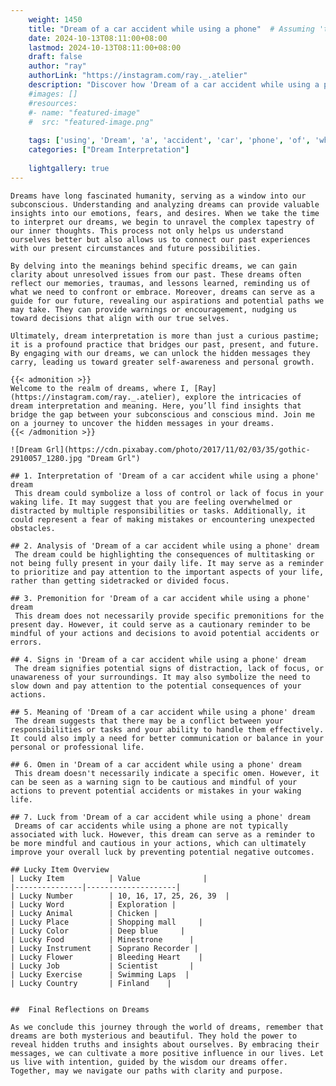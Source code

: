 ```yaml
---
    weight: 1450
    title: "Dream of a car accident while using a phone"  # Assuming 'title' column exists
    date: 2024-10-13T08:11:00+08:00
    lastmod: 2024-10-13T08:11:00+08:00
    draft: false
    author: "ray"
    authorLink: "https://instagram.com/ray._.atelier"
    description: "Discover how 'Dream of a car accident while using a phone' can interpret your future and uncover its significant meanings in your life."
    #images: []
    #resources:
    #- name: "featured-image"
    #  src: "featured-image.png"
    
    tags: ['using', 'Dream', 'a', 'accident', 'car', 'phone', 'of', 'while']
    categories: ["Dream Interpretation"]
    
    lightgallery: true
---
```

    
    Dreams have long fascinated humanity, serving as a window into our subconscious. Understanding and analyzing dreams can provide valuable insights into our emotions, fears, and desires. When we take the time to interpret our dreams, we begin to unravel the complex tapestry of our inner thoughts. This process not only helps us understand ourselves better but also allows us to connect our past experiences with our present circumstances and future possibilities.
    
    By delving into the meanings behind specific dreams, we can gain clarity about unresolved issues from our past. These dreams often reflect our memories, traumas, and lessons learned, reminding us of what we need to confront or embrace. Moreover, dreams can serve as a guide for our future, revealing our aspirations and potential paths we may take. They can provide warnings or encouragement, nudging us toward decisions that align with our true selves.
    
    Ultimately, dream interpretation is more than just a curious pastime; it is a profound practice that bridges our past, present, and future. By engaging with our dreams, we can unlock the hidden messages they carry, leading us toward greater self-awareness and personal growth.
    
    {{< admonition >}}
    Welcome to the realm of dreams, where I, [Ray](https://instagram.com/ray._.atelier), explore the intricacies of dream interpretation and meaning. Here, you’ll find insights that bridge the gap between your subconscious and conscious mind. Join me on a journey to uncover the hidden messages in your dreams.
    {{< /admonition >}}
    
    ![Dream Grl](https://cdn.pixabay.com/photo/2017/11/02/03/35/gothic-2910057_1280.jpg "Dream Grl")
    
    ## 1. Interpretation of 'Dream of a car accident while using a phone' dream
     This dream could symbolize a loss of control or lack of focus in your waking life. It may suggest that you are feeling overwhelmed or distracted by multiple responsibilities or tasks. Additionally, it could represent a fear of making mistakes or encountering unexpected obstacles.
    
    ## 2. Analysis of 'Dream of a car accident while using a phone' dream
     The dream could be highlighting the consequences of multitasking or not being fully present in your daily life. It may serve as a reminder to prioritize and pay attention to the important aspects of your life, rather than getting sidetracked or divided focus.
    
    ## 3. Premonition for 'Dream of a car accident while using a phone' dream
     This dream does not necessarily provide specific premonitions for the present day. However, it could serve as a cautionary reminder to be mindful of your actions and decisions to avoid potential accidents or errors.
    
    ## 4. Signs in 'Dream of a car accident while using a phone' dream
     The dream signifies potential signs of distraction, lack of focus, or unawareness of your surroundings. It may also symbolize the need to slow down and pay attention to the potential consequences of your actions.
    
    ## 5. Meaning of 'Dream of a car accident while using a phone' dream
     The dream suggests that there may be a conflict between your responsibilities or tasks and your ability to handle them effectively. It could also imply a need for better communication or balance in your personal or professional life.
    
    ## 6. Omen in 'Dream of a car accident while using a phone' dream
     This dream doesn't necessarily indicate a specific omen. However, it can be seen as a warning sign to be cautious and mindful of your actions to prevent potential accidents or mistakes in your waking life.
    
    ## 7. Luck from 'Dream of a car accident while using a phone' dream
     Dreams of car accidents while using a phone are not typically associated with luck. However, this dream can serve as a reminder to be more mindful and cautious in your actions, which can ultimately improve your overall luck by preventing potential negative outcomes.
    
    ## Lucky Item Overview
    | Lucky Item          | Value              |
    |---------------|--------------------|
    | Lucky Number        | 10, 16, 17, 25, 26, 39  |
    | Lucky Word          | Exploration |
    | Lucky Animal        | Chicken |
    | Lucky Place         | Shopping mall     |
    | Lucky Color         | Deep blue     |
    | Lucky Food          | Minestrone      |
    | Lucky Instrument    | Soprano Recorder |
    | Lucky Flower        | Bleeding Heart    |
    | Lucky Job           | Scientist       |
    | Lucky Exercise      | Swimming Laps  |
    | Lucky Country       | Finland    |
    
    
    ##  Final Reflections on Dreams
    
    As we conclude this journey through the world of dreams, remember that dreams are both mysterious and beautiful. They hold the power to reveal hidden truths and insights about ourselves. By embracing their messages, we can cultivate a more positive influence in our lives. Let us live with intention, guided by the wisdom our dreams offer. Together, may we navigate our paths with clarity and purpose.
    